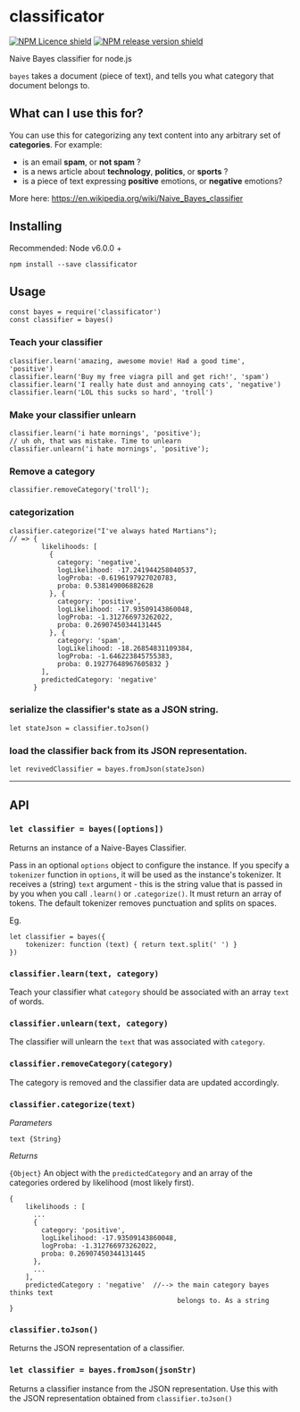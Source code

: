 # classificator

[![NPM Licence shield](https://img.shields.io/github/license/Wozacosta/classificator.svg)](https://github.com/Wozacosta/classificator/blob/master/LICENSE)
[![NPM release version shield](https://img.shields.io/npm/v/classificator.svg)](https://www.npmjs.com/package/classificator)

Naive Bayes classifier for node.js

`bayes` takes a document (piece of text), and tells you what category that document belongs to.


## What can I use this for?

You can use this for categorizing any text content into any arbitrary set of **categories**. For example:

- is an email **spam**, or **not spam** ?
- is a news article about **technology**, **politics**, or **sports** ?
- is a piece of text expressing **positive** emotions, or **negative** emotions?

More here: https://en.wikipedia.org/wiki/Naive_Bayes_classifier


## Installing

Recommended: Node v6.0.0 +

```
npm install --save classificator
```


## Usage

```
const bayes = require('classificator')
const classifier = bayes()
```

### Teach your classifier

```
classifier.learn('amazing, awesome movie! Had a good time', 'positive')
classifier.learn('Buy my free viagra pill and get rich!', 'spam')
classifier.learn('I really hate dust and annoying cats', 'negative')
classifier.learn('LOL this sucks so hard', 'troll')
```

### Make your classifier unlearn

```
classifier.learn('i hate mornings', 'positive');
// uh oh, that was mistake. Time to unlearn
classifier.unlearn('i hate mornings', 'positive');
```

### Remove a category

```
classifier.removeCategory('troll');
```

###  categorization

```
classifier.categorize("I've always hated Martians");
// => {
        likelihoods: [
          {
            category: 'negative',
            logLikelihood: -17.241944258040537,
            logProba: -0.6196197927020783,
            proba: 0.538149006882628
          }, {
            category: 'positive',
            logLikelihood: -17.93509143860048,
            logProba: -1.312766973262022,
            proba: 0.26907450344131445
          }, {
            category: 'spam',
            logLikelihood: -18.26854831109384,
            logProba: -1.646223845755383,
            proba: 0.19277648967605832 }
        ],
        predictedCategory: 'negative'
      }
```

### serialize the classifier's state as a JSON string.

`let stateJson = classifier.toJson()`

### load the classifier back from its JSON representation.

`let revivedClassifier = bayes.fromJson(stateJson)`


--------


## API

### `let classifier = bayes([options])`

Returns an instance of a Naive-Bayes Classifier.

Pass in an optional `options` object to configure the instance. If you specify a `tokenizer` function in `options`, it will be used as the instance's tokenizer. It receives a (string) `text` argument - this is the string value that is passed in by you when you call `.learn()` or `.categorize()`. It must return an array of tokens. The default tokenizer removes punctuation and splits on spaces.

Eg.

```
let classifier = bayes({
    tokenizer: function (text) { return text.split(' ') }
})
```

### `classifier.learn(text, category)`

Teach your classifier what `category` should be associated with an array `text` of words.

### `classifier.unlearn(text, category)`

The classifier will unlearn the `text` that was associated with `category`.

### `classifier.removeCategory(category)`

The category is removed and the classifier data are updated accordingly.

### `classifier.categorize(text)`

*Parameters*

`text {String}`

*Returns*

`{Object}` An object with the `predictedCategory` and an array of the categories
ordered by likelihood (most likely first).

```
{
    likelihoods : [
      ...
      {
        category: 'positive',
        logLikelihood: -17.93509143860048,
        logProba: -1.312766973262022,
        proba: 0.26907450344131445
      },
      ...
    ],
    predictedCategory : 'negative'  //--> the main category bayes thinks text
                                          belongs to. As a string
}
```

### `classifier.toJson()`

Returns the JSON representation of a classifier.

### `let classifier = bayes.fromJson(jsonStr)`

Returns a classifier instance from the JSON representation. Use this with the JSON representation obtained from `classifier.toJson()`
